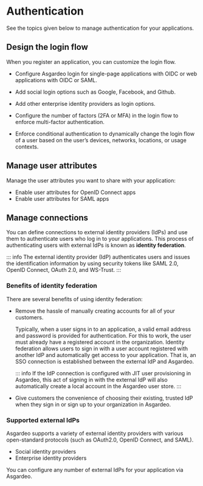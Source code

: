 # Authentication

See the topics given below to manage authentication for your applications.

## Design the login flow

When you register an application, you can customize the login flow.

- Configure Asgardeo login for <a :href="$withBase('/guides/authentication/add-login-to-single-page-app/')">single-page applications with OIDC</a> or <a :href="$withBase('/guides/authentication/add-login-to-web-app/')">web applications</a> with OIDC or SAML.

- Add <a :href="$withBase('/guides/authentication/social-login/')">social login</a> options such as <a :href="$withBase('/guides/authentication/social-login/add-google-login/')">Google</a>, <a :href="$withBase('/guides/authentication/social-login/add-facebook-login/')">Facebook</a>, and <a :href="$withBase('/guides/authentication/social-login/add-github-login/')">Github</a>.

- Add other <a :href="$withBase('/guides/authentication/enterprise-login/')">enterprise identity providers</a> as login options.

- Configure the number of factors (2FA or MFA) in the login flow to enforce <a :href="$withBase('/guides/authentication/mfa/')">multi-factor authentication</a>.

- Enforce <a :href="$withBase('/guides/authentication/conditional-auth/')">conditional authentication</a> to dynamically change the login flow of a user based on the user’s devices, networks, locations, or usage contexts.

## Manage user attributes

Manage the user attributes you want to share with your application:

- <a :href="$withBase('/guides/authentication/user-attributes/enable-attributes-for-oidc-app/')">Enable user attributes for OpenID Connect apps</a>
- <a :href="$withBase('/guides/authentication/user-attributes/enable-attributes-for-saml-app/')">Enable user attributes for SAML apps</a>

## Manage connections

You can define connections to external identity providers (IdPs) and use them to authenticate users who log in to your applications. This process of authenticating users with external IdPs is known as **identity federation**.

::: info
The external identity provider (IdP) authenticates users and issues the identification information by using security tokens like SAML 2.0, OpenID Connect, OAuth 2.0, and WS-Trust.
:::

### Benefits of identity federation

There are several benefits of using identity federation:

-   Remove the hassle of manually creating accounts for all of your customers.  

    Typically, when a user signs in to an application, a valid email address and password is provided for authentication. For this to work, the user must already have a registered account in the organization. Identity federation allows users to sign in with a user account registered with another IdP and automatically get access to your application. That is, an SSO connection is established between the external IdP and Asgardeo.

    ::: info
    If the IdP connection is <a :href="$withBase('/guides/authentication/jit-user-provisioning/')">configured with JIT user provisioning</a> in Asgardeo, this act of signing in with the external IdP will also automatically create a local account in the Asgardeo user store.
    :::

-   Give customers the convenience of choosing their existing, trusted IdP when they sign in or sign up to your organization in Asgardeo.

### Supported external IdPs

Asgardeo supports a variety of external identity providers with various open-standard protocols (such as OAuth2.0, OpenID Connect, and SAML).

- <a :href="$withBase('/guides/authentication/social-login/')">Social identity providers</a>
- <a :href="$withBase('/guides/authentication/enterprise-login/')">Enterprise identity providers</a>

You can configure any number of external IdPs for your application via Asgardeo.